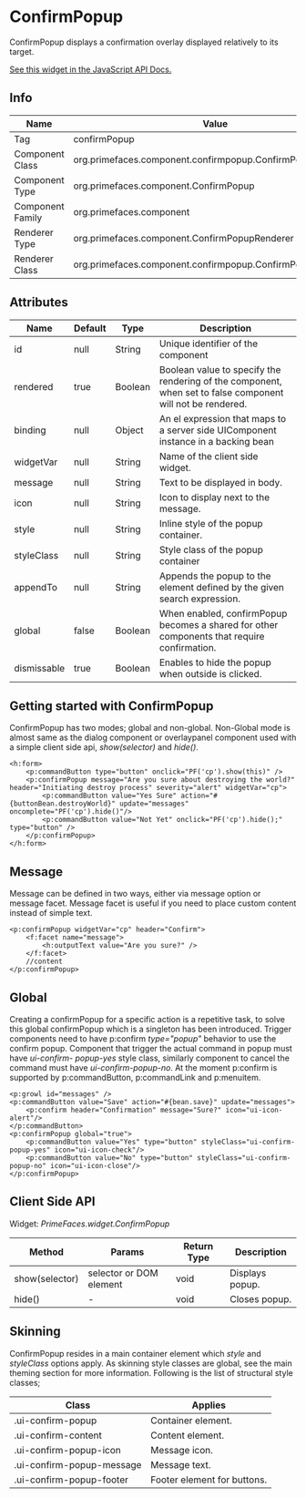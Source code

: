 # ConfirmPopup

ConfirmPopup displays a confirmation overlay displayed relatively to its target.

[See this widget in the JavaScript API Docs.](../jsdocs/classes/src_primefaces.primefaces.widget.confirmpopup-1.html)

## Info

| Name | Value |
| --- | --- |
| Tag | confirmPopup
| Component Class | org.primefaces.component.confirmpopup.ConfirmPopup
| Component Type | org.primefaces.component.ConfirmPopup
| Component Family | org.primefaces.component |
| Renderer Type | org.primefaces.component.ConfirmPopupRenderer
| Renderer Class | org.primefaces.component.confirmpopup.ConfirmPopupRenderer

## Attributes

| Name | Default | Type | Description | 
| --- | --- | --- | --- |
| id | null | String | Unique identifier of the component
| rendered | true | Boolean | Boolean value to specify the rendering of the component, when set to false component will not be rendered.
| binding | null | Object | An el expression that maps to a server side UIComponent instance in a backing bean
| widgetVar | null | String | Name of the client side widget.
| message | null | String | Text to be displayed in body.
| icon | null | String | Icon to display next to the message.
| style | null | String | Inline style of the popup container.
| styleClass | null | String | Style class of the popup container
| appendTo | null | String | Appends the popup to the element defined by the given search expression.
| global | false | Boolean | When enabled, confirmPopup becomes a shared for other components that require confirmation.
| dismissable | true | Boolean | Enables to hide the popup when outside is clicked.

## Getting started with ConfirmPopup
ConfirmPopup has two modes; global and non-global. Non-Global mode is almost same as the
dialog component or overlaypanel component used with a simple client side api, _show(selector)_ and _hide()_.

```xhtml
<h:form>
    <p:commandButton type="button" onclick="PF('cp').show(this)" />
    <p:confirmPopup message="Are you sure about destroying the world?" header="Initiating destroy process" severity="alert" widgetVar="cp">
        <p:commandButton value="Yes Sure" action="#{buttonBean.destroyWorld}" update="messages" oncomplete="PF('cp').hide()"/>
        <p:commandButton value="Not Yet" onclick="PF('cp').hide();" type="button" />
    </p:confirmPopup>
</h:form>
```
## Message
Message can be defined in two ways, either via message option or message facet. Message facet is
useful if you need to place custom content instead of simple text.

```xhtml
<p:confirmPopup widgetVar="cp" header="Confirm">
    <f:facet name="message">
        <h:outputText value="Are you sure?" />
    </f:facet>
    //content
</p:confirmPopup>
```

## Global
Creating a confirmPopup for a specific action is a repetitive task, to solve this global confirmPopup
which is a singleton has been introduced. Trigger components need to have p:confirm _type="popup"_ behavior to
use the confirm popup. Component that trigger the actual command in popup must have _ui-confirm-
popup-yes_ style class, similarly component to cancel the command must have _ui-confirm-popup-no_.
At the moment p:confirm is supported by p:commandButton, p:commandLink and p:menuitem.

```xhtml
<p:growl id="messages" />
<p:commandButton value="Save" action="#{bean.save}" update="messages">
    <p:confirm header="Confirmation" message="Sure?" icon="ui-icon-alert"/>
</p:commandButton>
<p:confirmPopup global="true">
    <p:commandButton value="Yes" type="button" styleClass="ui-confirm-popup-yes" icon="ui-icon-check"/>
    <p:commandButton value="No" type="button" styleClass="ui-confirm-popup-no" icon="ui-icon-close"/>
</p:confirmPopup>
```
## Client Side API
Widget: _PrimeFaces.widget.ConfirmPopup_

| Method | Params | Return Type | Description | 
| --- | --- | --- | --- | 
| show(selector) | selector or DOM element | void | Displays popup.
| hide() | - | void | Closes popup.

## Skinning
ConfirmPopup resides in a main container element which _style_ and _styleClass_ options apply. As
skinning style classes are global, see the main theming section for more information. Following is
the list of structural style classes;

| Class | Applies | 
| --- | --- | 
| .ui-confirm-popup | Container element.
| .ui-confirm-content | Content element.
| .ui-confirm-popup-icon | Message icon.
| .ui-confirm-popup-message | Message text.
| .ui-confirm-popup-footer | Footer element for buttons.
